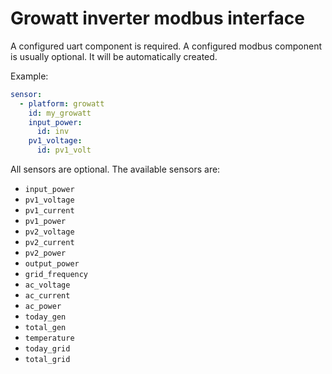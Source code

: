 # Growatt inverter modbus interface

A configured uart component is required.
A configured modbus component is usually optional.  It will be automatically created.

Example:
```yaml
sensor:
  - platform: growatt
    id: my_growatt
    input_power:
      id: inv
    pv1_voltage:
      id: pv1_volt
```

All sensors are optional.  The available sensors are:
- `input_power`
- `pv1_voltage`
- `pv1_current`
- `pv1_power`
- `pv2_voltage`
- `pv2_current`
- `pv2_power`
- `output_power`
- `grid_frequency`
- `ac_voltage`
- `ac_current`
- `ac_power`
- `today_gen`
- `total_gen`
- `temperature`
- `today_grid`
- `total_grid`

